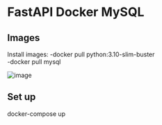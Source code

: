 # FastAPI Docker MySQL

## Images

Install images:
-docker pull python:3.10-slim-buster<br>
-docker pull mysql

![image](https://user-images.githubusercontent.com/106025710/231819912-b1b6523b-09e3-4077-9898-1925335d540b.png)

## Set up

docker-compose up
